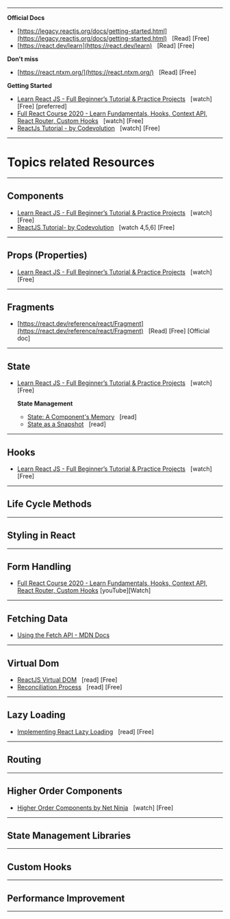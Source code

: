 
****
**Official Docs** 

- [https://legacy.reactjs.org/docs/getting-started.html](https://legacy.reactjs.org/docs/getting-started.html)  &nbsp; [Read] [Free]  
- [https://react.dev/learn](https://react.dev/learn)   &nbsp; [Read] [Free]



**Don\'t miss**

- [https://react.ntxm.org/](https://react.ntxm.org/)  &nbsp; [Read] [Free]




**Getting Started** 

- [Learn React JS - Full Beginner’s Tutorial & Practice Projects](https://www.youtube.com/watch?v=x4rFhThSX04&ab_channel=freeCodeCamp.org) &nbsp;  [watch] [Free] [preferred]
- [Full React Course 2020 - Learn Fundamentals, Hooks, Context API, React Router, Custom Hooks](https://www.youtube.com/watch?v=4UZrsTqkcW4&t=23733s) &nbsp;  [watch] [Free] 
- [ReactJs Tutorial - by Codevolution](https://www.youtube.com/watch?v=QFaFIcGhPoM&list=PLC3y8-rFHvwgg3vaYJgHGnModB54rxOk3) &nbsp;  [watch] [Free] 

**************************






# Topics related Resources

*******
## Components 
- [Learn React JS - Full Beginner’s Tutorial & Practice Projects](https://www.youtube.com/watch?v=x4rFhThSX04&ab_channel=freeCodeCamp.org) &nbsp;  [watch] [Free] 
- [ReactJS Tutorial- by Codevolution](https://www.youtube.com/watch?v=Y2hgEGPzTZY&list=PLC3y8-rFHvwgg3vaYJgHGnModB54rxOk3&index=4) &nbsp;  [watch 4,5,6] [Free] 


*******
## Props  (Properties)
- [Learn React JS - Full Beginner’s Tutorial & Practice Projects](https://www.youtube.com/watch?v=x4rFhThSX04&ab_channel=freeCodeCamp.org)  &nbsp; [watch] [Free]




*******
## Fragments
- [https://react.dev/reference/react/Fragment](https://react.dev/reference/react/Fragment) &nbsp; [Read] [Free] [Official doc]




*******
## State
- [Learn React JS - Full Beginner’s Tutorial & Practice Projects](https://www.youtube.com/watch?v=x4rFhThSX04&ab_channel=freeCodeCamp.org) &nbsp; [watch] [Free]

    **State Management**  
  - [State: A Component\'s Memory](https://react.dev/learn/state-a-components-memory) &nbsp; [read] 
  - [State as a Snapshot](https://react.dev/learn/state-as-a-snapshot) &nbsp; [read] 



***
## Hooks
- [Learn React JS - Full Beginner’s Tutorial & Practice Projects](https://www.youtube.com/watch?v=x4rFhThSX04&ab_channel=freeCodeCamp.org) &nbsp; [watch] [Free]
  




***
## Life Cycle Methods



***
## Styling in React




***
## Form Handling
- [Full React Course 2020 - Learn Fundamentals, Hooks, Context API, React Router, Custom Hooks](https://www.youtube.com/watch?v=4UZrsTqkcW4&t=23733s)  [youTube][Watch]




***
## Fetching Data
- [Using the Fetch API  - MDN Docs](https://developer.mozilla.org/en-US/docs/Web/API/Fetch_API/Using_Fetch)




***
## Virtual Dom
- [ReactJS Virtual DOM](https://www.geeksforgeeks.org/reactjs/reactjs-virtual-dom/) &nbsp; [read] [Free]
- [Reconciliation Process](https://react.ntxm.org/docs/introduction-to-reactjs/reconciliation-process/) &nbsp; [read] [Free]

***
## Lazy Loading
- [Implementing React Lazy Loading](https://www.dhiwise.com/post/implementing-react-lazy-loading-for-better-app-performance)  &nbsp; [read] [Free]




***
## Routing



***
## Higher Order Components
- [Higher Order Components by Net Ninja](https://www.youtube.com/watch?v=hKvV0euP3mY&ab_channel=NetNinja)  &nbsp;  [watch] [Free]




***
## State Management Libraries



***
## Custom Hooks




***
## Performance Improvement


***



